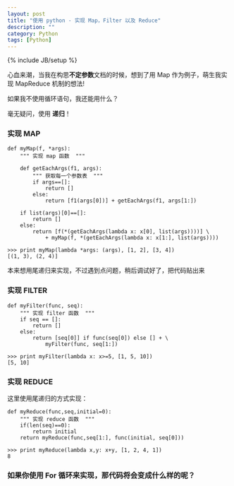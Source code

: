 ```yaml
---
layout: post
title: "使用 python - 实现 Map，Filter 以及 Reduce"
description: ""
category: Python
tags: [Python]
---
```

{% include JB/setup %}

心血来潮，当我在构思**不定参数**文档的时候，想到了用 Map 作为例子，萌生我实现 MapReduce 机制的想法!

如果我不使用循环语句，我还能用什么？

毫无疑问，使用 **递归**！

### 实现 MAP


	def myMap(f, *args):
    	""" 实现 map 函数  """

    	def getEachArgs(f1, args):
        	""" 获取每一个参数表  """
        	if args==[]:
            	return []
        	else:
            	return [f1(args[0])] + getEachArgs(f1, args[1:])

    	if list(args)[0]==[]:
        	return []
    	else:
        	return [f(*(getEachArgs(lambda x: x[0], list(args))))] \
            	+ myMap(f, *(getEachArgs(lambda x: x[1:], list(args))))
            	
    >>> print myMap(lambda *args: (args), [1, 2], [3, 4])
    [(1, 3), (2, 4)]
    
本来想用尾递归来实现，不过遇到点问题，稍后调试好了，把代码贴出来

### 实现 FILTER

	def myFilter(func, seq):
		""" 实现 filter 函数  """
    	if seq == []:
        	return []
    	else:
        	return [seq[0]] if func(seq[0]) else [] + \
        		myFilter(func, seq[1:])

	>>> print myFilter(lambda x: x>=5, [1, 5, 10])
	[5, 10]
	
### 实现 REDUCE

这里使用尾递归的方式实现：

	def myReduce(func,seq,initial=0):
		""" 实现 reduce 函数  """
    	if(len(seq)==0):
        	return initial
    	return myReduce(func,seq[1:], func(initial, seq[0]))

	>>> print myReduce(lambda x,y: x+y, [1, 2, 4, 1])
	8
	
### 如果你使用 For 循环来实现，那代码将会变成什么样的呢？